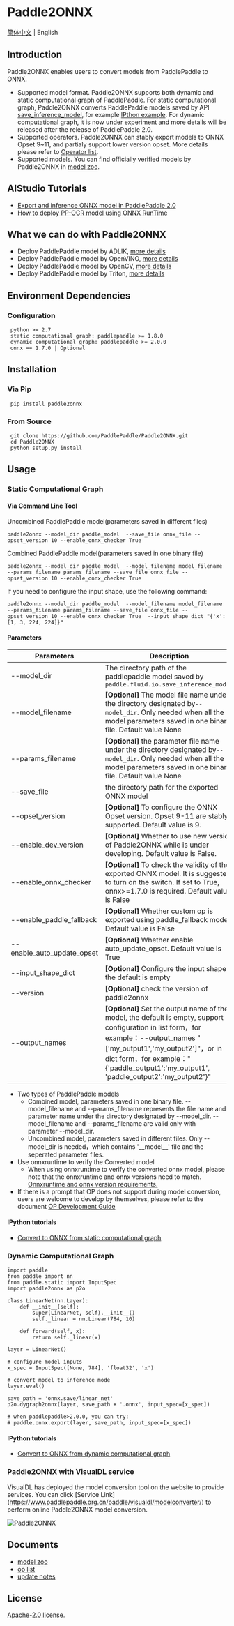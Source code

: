 # Paddle2ONNX

[简体中文](README_zh.md) | English

## Introduction

Paddle2ONNX enables users to convert models from PaddlePaddle to ONNX.

- Supported model format. Paddle2ONNX supports both dynamic and static computational graph of PaddlePaddle. For static computational graph, Paddle2ONNX converts PaddlePaddle models saved by API [save_inference_model](https://www.paddlepaddle.org.cn/documentation/docs/zh/develop/api/paddle/static/save_inference_model_cn.html#save-inference-model), for example [IPthon example](examples/tutorial.ipynb). For dynamic computational graph, it is now under experiment and more details will be released after the release of PaddlePaddle 2.0.
- Supported operators. Paddle2ONNX can stably export models to ONNX Opset 9~11, and partialy support lower version opset. More details please refer to [Operator list](docs/en/op_list.md).
- Supported models. You can find officially verified models by Paddle2ONNX in [model zoo](docs/en/model_zoo.md).

## AIStudio Tutorials

- [Export and inference ONNX model in PaddlePaddle 2.0](https://aistudio.baidu.com/aistudio/projectdetail/1461212)
- [How to deploy PP-OCR model using ONNX RunTime](https://aistudio.baidu.com/aistudio/projectdetail/1479970)

## What we can do with Paddle2ONNX
- Deploy PaddlePaddle model by ADLIK, [more details](https://github.com/Adlik/Adlik/tree/master/examples/paddle_model)
- Deploy PaddlePaddle model by OpenVINO, [more details](https://paddlex.readthedocs.io/zh_CN/develop/deploy/openvino/index.html)
- Deploy PaddlePaddle model by OpenCV, [more details](https://github.com/opencv/opencv/tree/master/samples/dnn/dnn_model_runner/dnn_conversion/paddlepaddle)
- Deploy PaddlePaddle model by Triton, [more details](https://github.com/PaddlePaddle/PaddleX/blob/develop/deploy/cpp/docs/compile/triton/docker.md)

## Environment Dependencies

### Configuration
     python >= 2.7  
     static computational graph: paddlepaddle >= 1.8.0
     dynamic computational graph: paddlepaddle >= 2.0.0
     onnx == 1.7.0 | Optional
## Installation

### Via Pip

     pip install paddle2onnx


### From Source

     git clone https://github.com/PaddlePaddle/Paddle2ONNX.git
     cd Paddle2ONNX
     python setup.py install

## Usage
### Static Computational Graph
#### Via Command Line Tool
Uncombined PaddlePaddle model(parameters saved in different files)

    paddle2onnx --model_dir paddle_model  --save_file onnx_file --opset_version 10 --enable_onnx_checker True

Combined PaddlePaddle model(parameters saved in one binary file)

    paddle2onnx --model_dir paddle_model  --model_filename model_filename --params_filename params_filename --save_file onnx_file --opset_version 10 --enable_onnx_checker True

If you need to configure the input shape, use the following command:

    paddle2onnx --model_dir paddle_model  --model_filename model_filename --params_filename params_filename --save_file onnx_file --opset_version 10 --enable_onnx_checker True  --input_shape_dict "{'x': [1, 3, 224, 224]}"

#### Parameters
| Parameters | Description |
|----------|--------------|
|--model_dir | The directory path of the paddlepaddle model saved by `paddle.fluid.io.save_inference_model`|
|--model_filename |**[Optional]** The model file name under the directory designated by`--model_dir`. Only needed when all the model parameters saved in one binary file. Default value None|
|--params_filename |**[Optional]** the parameter file name under the directory designated by`--model_dir`. Only needed when all the model parameters saved in one binary file. Default value None|
|--save_file | the directory path for the exported ONNX model|
|--opset_version | **[Optional]** To configure the ONNX Opset version. Opset 9-11 are stably supported. Default value is 9.|
|--enable_dev_version | **[Optional]** Whether to use new version of Paddle2ONNX while is under developing. Default value is False.|
|--enable_onnx_checker| **[Optional]**  To check the validity of the exported ONNX model. It is suggested to turn on the switch. If set to True, onnx>=1.7.0 is required. Default value is False|
|--enable_paddle_fallback| **[Optional]**  Whether custom op is exported using paddle_fallback mode. Default value is False|
|--enable_auto_update_opset| **[Optional]**  Whether enable auto_update_opset. Default value is True|
|--input_shape_dict| **[Optional]**  Configure the input shape, the default is empty|
|--version |**[Optional]** check the version of paddle2onnx |
|--output_names| **[Optional]**  Set the output name of the model, the default is empty, support configuration in list form，for example：--output_names "['my_output1','my_output2']"，or in dict form，for example："{'paddle_output1':'my_output1', 'paddle_output2':'my_output2'}"|

- Two types of PaddlePaddle models
   - Combined model, parameters saved in one binary file. --model_filename and --params_filename represents the file name and parameter name under the directory designated by --model_dir. --model_filename and --params_filename are valid only with parameter --model_dir.
   - Uncombined model, parameters saved in different files. Only --model_dir is needed，which contains '\_\_model\_\_' file and the seperated parameter files.
- Use onnxruntime to verify the Converted model
    - When using onnxruntime to verify the converted onnx model, please note that the onnxruntime and onnx versions need to match. [Onnxruntime and onnx version requirements. ](https://github.com/microsoft/onnxruntime/blob/master/docs/Versioning.md)
- If there is a prompt that OP does not support during model conversion, users are welcome to develop by themselves, please refer to the document [OP Development Guide](docs/zh/Paddle2ONNX_Development_Guide.md)


#### IPython tutorials

- [Convert to ONNX from static computational graph](examples/tutorial.ipynb)

### Dynamic Computational Graph

```
import paddle
from paddle import nn
from paddle.static import InputSpec
import paddle2onnx as p2o

class LinearNet(nn.Layer):
    def __init__(self):
        super(LinearNet, self).__init__()
        self._linear = nn.Linear(784, 10)

    def forward(self, x):
        return self._linear(x)

layer = LinearNet()

# configure model inputs
x_spec = InputSpec([None, 784], 'float32', 'x')

# convert model to inference mode
layer.eval()

save_path = 'onnx.save/linear_net'
p2o.dygraph2onnx(layer, save_path + '.onnx', input_spec=[x_spec])

# when paddlepaddle>2.0.0, you can try:
# paddle.onnx.export(layer, save_path, input_spec=[x_spec])

```

#### IPython tutorials

- [Convert to ONNX from dynamic computational graph](examples/tutorial_dygraph2onnx.ipynb)

### Paddle2ONNX with VisualDL service

VisualDL has deployed the model conversion tool on the website to provide services. You can click [Service Link] (https://www.paddlepaddle.org.cn/paddle/visualdl/modelconverter/) to perform online Paddle2ONNX model conversion.

![Paddle2ONNX](https://user-images.githubusercontent.com/22424850/226798785-33167569-4bd0-4b00-a5c0-5d6642cd6751.gif)

## Documents

- [model zoo](docs/en/model_zoo.md)
- [op list](docs/en/op_list.md)
- [update notes](docs/en/change_log.md)

## License
[Apache-2.0 license](https://github.com/PaddlePaddle/paddle-onnx/blob/develop/LICENSE).
